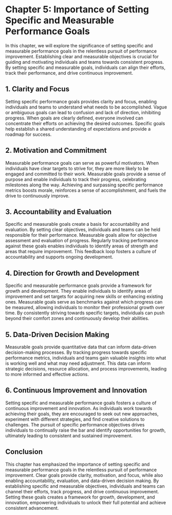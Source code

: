 Chapter 5: Importance of Setting Specific and Measurable Performance Goals
==========================================================================

In this chapter, we will explore the significance of setting specific and measurable performance goals in the relentless pursuit of performance improvement. Establishing clear and measurable objectives is crucial for guiding and motivating individuals and teams towards consistent progress. By setting specific and measurable goals, individuals can align their efforts, track their performance, and drive continuous improvement.

**1. Clarity and Focus**
------------------------

Setting specific performance goals provides clarity and focus, enabling individuals and teams to understand what needs to be accomplished. Vague or ambiguous goals can lead to confusion and lack of direction, inhibiting progress. When goals are clearly defined, everyone involved can concentrate their efforts on achieving the desired outcomes. Specific goals help establish a shared understanding of expectations and provide a roadmap for success.

**2. Motivation and Commitment**
--------------------------------

Measurable performance goals can serve as powerful motivators. When individuals have clear targets to strive for, they are more likely to be engaged and committed to their work. Measurable goals provide a sense of purpose and enable individuals to track their progress, celebrating milestones along the way. Achieving and surpassing specific performance metrics boosts morale, reinforces a sense of accomplishment, and fuels the drive to continuously improve.

**3. Accountability and Evaluation**
------------------------------------

Specific and measurable goals create a basis for accountability and evaluation. By setting clear objectives, individuals and teams can be held responsible for their performance. Measurable goals allow for objective assessment and evaluation of progress. Regularly tracking performance against these goals enables individuals to identify areas of strength and areas that require improvement. This feedback loop fosters a culture of accountability and supports ongoing development.

**4. Direction for Growth and Development**
-------------------------------------------

Specific and measurable performance goals provide a framework for growth and development. They enable individuals to identify areas of improvement and set targets for acquiring new skills or enhancing existing ones. Measurable goals serve as benchmarks against which progress can be measured, allowing individuals to monitor their professional growth over time. By consistently striving towards specific targets, individuals can push beyond their comfort zones and continuously develop their abilities.

**5. Data-Driven Decision Making**
----------------------------------

Measurable goals provide quantitative data that can inform data-driven decision-making processes. By tracking progress towards specific performance metrics, individuals and teams gain valuable insights into what is working well and what may need adjustment. This data can inform strategic decisions, resource allocation, and process improvements, leading to more informed and effective actions.

**6. Continuous Improvement and Innovation**
--------------------------------------------

Setting specific and measurable performance goals fosters a culture of continuous improvement and innovation. As individuals work towards achieving their goals, they are encouraged to seek out new approaches, experiment with different strategies, and find creative solutions to challenges. The pursuit of specific performance objectives drives individuals to continually raise the bar and identify opportunities for growth, ultimately leading to consistent and sustained improvement.

**Conclusion**
--------------

This chapter has emphasized the importance of setting specific and measurable performance goals in the relentless pursuit of performance improvement. Clear goals provide clarity, motivation, and focus, while also enabling accountability, evaluation, and data-driven decision making. By establishing specific and measurable objectives, individuals and teams can channel their efforts, track progress, and drive continuous improvement. Setting these goals creates a framework for growth, development, and innovation, empowering individuals to unlock their full potential and achieve consistent advancement.
